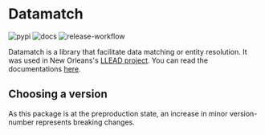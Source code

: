 # Datamatch

![pypi](https://img.shields.io/pypi/v/datamatch)
![docs](https://readthedocs.org/projects/datamatch/badge/)
![release-workflow](https://github.com/pckhoi/datamatch/actions/workflows/taggedrelease.yml/badge.svg)

Datamatch is a library that facilitate data matching or entity resolution. It was used in New Orleans's [LLEAD project](https://github.com/ppact/processing). You can read the documentations [here](https://datamatch.readthedocs.io/en/latest/).

## Choosing a version

As this package is at the preproduction state, an increase in minor version-number represents breaking changes.
